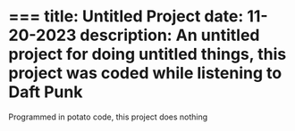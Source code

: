 === 
title: Untitled Project
date: 11-20-2023
description: An untitled project for doing untitled things, this project was coded while listening to Daft Punk
=== 
Programmed in potato code, this project does nothing